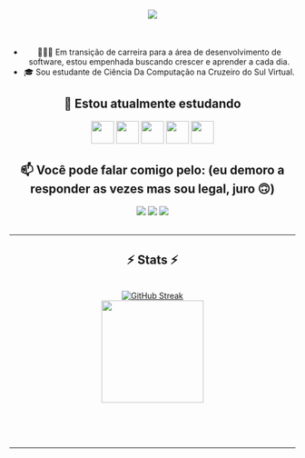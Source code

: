 
<h1 align="center">
     <img src="https://readme-typing-svg.herokuapp.com/?font=Righteous&size=35&center=true&vCenter=true&width=500&height=70&duration=4000&lines=Hi+There!+👋;+I'm+Pollyana+Rodrigues!;" />
             

</h1>

<br/>

<div align="center">
          
- 👨🏽‍💻  Em transição de carreira para a área de desenvolvimento de software, estou empenhada buscando crescer e aprender a cada dia.
- 🎓  Sou estudante de Ciência Da Computação na Cruzeiro do Sul Virtual.



## 🌱 Estou atualmente estudando 


<img loading="lazy" src="https://cdn.jsdelivr.net/gh/devicons/devicon/icons/git/git-original.svg" width="40" height="40"/> <img loading="lazy" src="https://cdn.jsdelivr.net/gh/devicons/devicon/icons/linux/linux-original.svg" width="40" height="40"/> <img loading="lazy" src="https://cdn.jsdelivr.net/gh/devicons/devicon/icons/python/python-original.svg" width="40" height="40"/> <img loading="lazy" src="https://cdn.jsdelivr.net/gh/devicons/devicon/icons/c/c-original.svg" width="40" height="40"/> 
<img src="https://cdn.jsdelivr.net/gh/devicons/devicon@latest/icons/java/java-original.svg" width="40" height="40"/>
          
         
## 📫 Você pode falar comigo pelo: (eu demoro a responder as vezes mas sou legal, juro 🙃)

<div>
<a href="https://www.instagram.com/pollyf_rodrigues/" target="_blank"><img loading="lazy" src="https://img.shields.io/badge/-Instagram-%23E4405F?style=for-the-badge&logo=instagram&logoColor=white" target="_blank"></a>
<a href = "mailto:pollyfernanda206@gmail.com"><img loading="lazy" src="https://img.shields.io/badge/Gmail-D14836?style=for-the-badge&logo=gmail&logoColor=white" target="_blank"></a>
<a href="https://www.linkedin.com/in/pollyana-rodrigues-52347994/" target="_blank"><img loading="lazy" src="https://img.shields.io/badge/-LinkedIn-%230077B5?style=for-the-badge&logo=linkedin&logoColor=white" target="_blank"></a>
</div>            
          
<br/>

<div align="center">


</div>

<hr/>

<h2 align="center">⚡ Stats ⚡</h2>
<br>
<div align=center>
  <a href="https://git.io/streak-stats"><img src="https://streak-stats.demolab.com?user=Polly69ana&theme=dracula&hide_border=falso&locale=pt_BR" alt="GitHub Streak" /></a>
     <div>
<a href="https://github.com/Polly69ana">
<img loading="lazy" height="180em" src="https://github-readme-stats.vercel.app/api/top-langs/?username=Polly69ana&layout=compact&langs_count=7&theme=dracula"/>

</div>
  <br/>

</div>

<br/><br/>


<hr/>

<br/>
